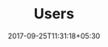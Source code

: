 ---
title: "Users"
date: 2017-09-25T11:31:18+05:30
layout: users
property: "Riverfront"
url: /details/users/riverfront/
slug: "riverfront/"


---